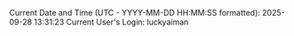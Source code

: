 Current Date and Time (UTC - YYYY-MM-DD HH:MM:SS formatted): 2025-09-28 13:31:23
Current User's Login: luckyaiman
